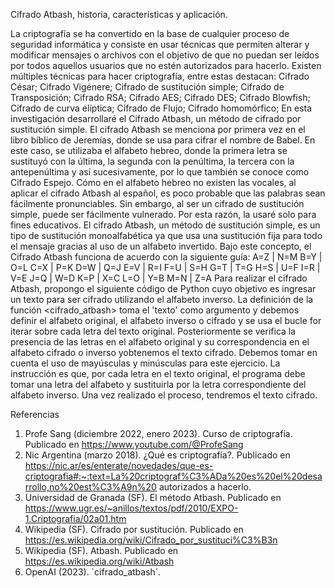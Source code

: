 

Cifrado Atbash, historia, características y aplicación.

La criptografía se ha convertido en la base de cualquier proceso de seguridad informática y consiste en usar técnicas que permiten alterar y modificar mensajes o archivos con el objetivo de que no puedan ser leídos por todos aquellos usuarios que no estén autorizados para hacerlo. 
Existen múltiples técnicas para hacer criptografía, entre estas destacan: 
Cifrado César; Cifrado Vigénere; Cifrado de sustitución simple; Cifrado de Transposición; Cifrado RSA; Cifrado AES; Cifrado DES; Cifrado Blowfish; Cifrado de curva elíptica; Cifrado de Flujo; Cifrado homomórfico; 
En esta investigación desarrollaré el Cifrado Atbash, un método de cifrado por sustitución simple.
El cifrado Atbash se menciona por primera vez en el libro bíblico de Jeremías, donde se usa para cifrar el nombre de Babel. En este caso, se utilizaba el alfabeto hebreo, donde la primera letra se sustituyó con la última, la segunda con la penúltima, la tercera con la antepenúltima y así sucesivamente, por lo que también se conoce como Cifrado Espejo. 
Cómo en el alfabeto hebreo no existen las vocales, al aplicar el cifrado Atbash al español, es poco probable que las palabras sean fácilmente pronunciables. Sin embargo, al ser un cifrado de sustitución simple, puede ser fácilmente vulnerado. Por esta razón, la usaré solo para fines educativos. 
El cifrado Atbash, un método de sustitución simple, es un tipo de sustitución monoalfabética ya que usa una sustitución fija para todo el mensaje gracias al uso de un alfabeto invertido. 
Bajo este concepto, el Cifrado Atbash funciona de acuerdo con la siguiente guía: 
A=Z | N=M
B=Y | O=L
C=X | P=K
D=W | Q=J
E=V | R=I
F=U | S=H
G=T | T=G
H=S | U=F
I=R | V=E
J=Q | W=D
K=P | X=C
L=O | Y=B
M=N | Z=A
Para realizar el cifrado Atbash, propongo el siguiente código de Python cuyo objetivo es ingresar un texto para ser cifrado utilizando el alfabeto inverso.
La definición de la función <cifrado_atbash> toma el 'texto' como argumento y debemos definir el alfabeto original, el alfabeto inverso o cifrado y se usa el bucle for iterar sobre cada letra del texto original. Posteriormente se verifica la presencia de las letras en el alfabeto original y su correspondencia en el alfabeto cifrado o inverso yobtenemos el texto cifrado. Debemos tomar en cuenta el uso de mayúsculas y minúsculas para este ejercicio. 
La instrucción es que, por cada letra en el texto original, el programa debe tomar una letra del alfabeto y sustituirla por la letra correspondiente del alfabeto inverso. Una vez realizado el proceso, tendremos el texto cifrado.
 
Referencias 
1. Profe Sang (diciembre 2022, enero 2023). Curso de criptografía. Publicado en https://www.youtube.com/@ProfeSang
2. Nic Argentina (marzo 2018). ¿Qué es criptografía?. Publicado en https://nic.ar/es/enterate/novedades/que-es-criptografia#:~:text=La%20criptograf%C3%ADa%20es%20el%20desarrollo,no%20est%C3%A9n%20 autorizados a hacerlo.
3. Universidad de Granada (SF). El método Atbash. Publicado en https://www.ugr.es/~anillos/textos/pdf/2010/EXPO-1.Criptografia/02a01.htm
4. Wikipedia (SF). Cifrado por sustitución. Publicado en https://es.wikipedia.org/wiki/Cifrado_por_sustituci%C3%B3n 
5. Wikipedia (SF). Atbash. Publicado en https://es.wikipedia.org/wiki/Atbash 
6. OpenAI (2023). `cifrado_atbash´. 
 
